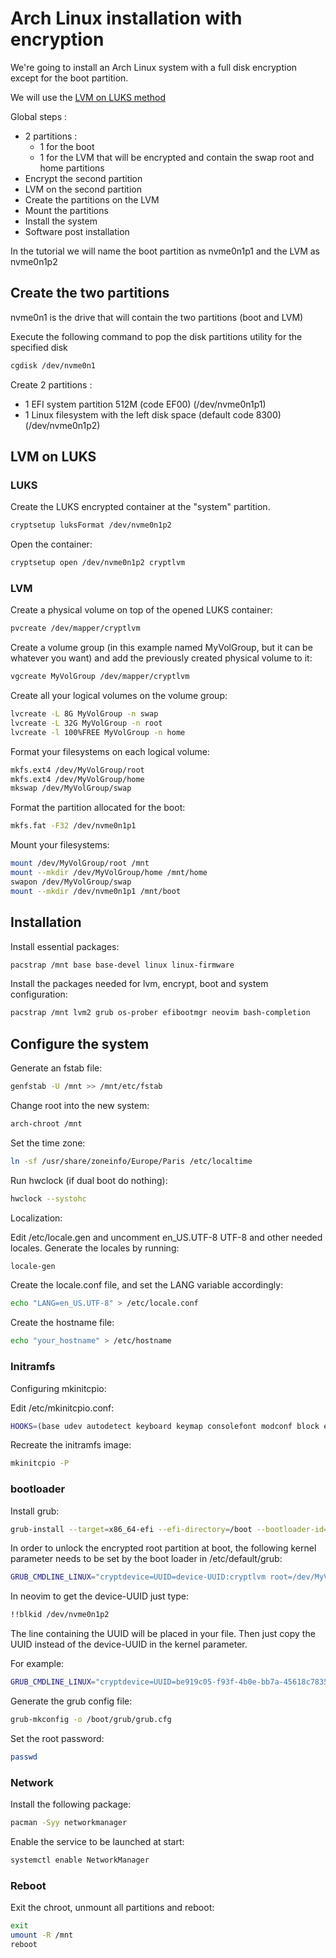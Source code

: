 # Arch Linux installation with encryption

We're going to install an Arch Linux system with a full disk encryption except for the
boot partition.

We will use the [LVM on LUKS method](https://wiki.archlinux.org/title/dm-crypt/Encrypting_an_entire_system#LVM_on_LUKS)

Global steps :

- 2 partitions :
  - 1 for the boot
  - 1 for the LVM that will be encrypted and contain the swap root and home partitions
- Encrypt the second partition
- LVM on the second partition
- Create the partitions on the LVM
- Mount the partitions
- Install the system
- Software post installation

In the tutorial we will name the boot partition as nvme0n1p1 and the LVM as nvme0n1p2

## Create the two partitions

nvme0n1 is the drive that will contain the two partitions (boot and LVM)

Execute the following command to pop the disk partitions utility for the specified disk

```bash
cgdisk /dev/nvme0n1
```

Create 2 partitions :

- 1 EFI system partition 512M (code EF00) (/dev/nvme0n1p1)
- 1 Linux filesystem with the left disk space (default code 8300) (/dev/nvme0n1p2)

## LVM on LUKS

### LUKS

Create the LUKS encrypted container at the "system" partition.

```bash
cryptsetup luksFormat /dev/nvme0n1p2
```

Open the container:

```bash
cryptsetup open /dev/nvme0n1p2 cryptlvm
```

### LVM

Create a physical volume on top of the opened LUKS container:

```bash
pvcreate /dev/mapper/cryptlvm
```

Create a volume group (in this example named MyVolGroup, but it can be whatever you want) and add the previously created physical volume to it:

```bash
vgcreate MyVolGroup /dev/mapper/cryptlvm
```

Create all your logical volumes on the volume group:

```bash
lvcreate -L 8G MyVolGroup -n swap
lvcreate -L 32G MyVolGroup -n root
lvcreate -l 100%FREE MyVolGroup -n home
```

Format your filesystems on each logical volume:

```bash
mkfs.ext4 /dev/MyVolGroup/root
mkfs.ext4 /dev/MyVolGroup/home
mkswap /dev/MyVolGroup/swap
```

Format the partition allocated for the boot:

```bash
mkfs.fat -F32 /dev/nvme0n1p1
```

Mount your filesystems:

```bash
mount /dev/MyVolGroup/root /mnt
mount --mkdir /dev/MyVolGroup/home /mnt/home
swapon /dev/MyVolGroup/swap
mount --mkdir /dev/nvme0n1p1 /mnt/boot
```

## Installation

Install essential packages:

```bash
pacstrap /mnt base base-devel linux linux-firmware
```

Install the packages needed for lvm, encrypt, boot and system configuration:

```bash
pacstrap /mnt lvm2 grub os-prober efibootmgr neovim bash-completion
```

## Configure the system

Generate an fstab file:

```bash
genfstab -U /mnt >> /mnt/etc/fstab
```

Change root into the new system:

```bash
arch-chroot /mnt
```

Set the time zone:

```bash
ln -sf /usr/share/zoneinfo/Europe/Paris /etc/localtime
```

Run hwclock (if dual boot do nothing):

```bash
hwclock --systohc
```

Localization:

Edit /etc/locale.gen and uncomment en_US.UTF-8 UTF-8 and other needed locales. Generate the locales by running:

```bash
locale-gen
```

Create the locale.conf file, and set the LANG variable accordingly:

```bash
echo "LANG=en_US.UTF-8" > /etc/locale.conf
```

Create the hostname file:

```bash
echo "your_hostname" > /etc/hostname
```

### Initramfs

Configuring mkinitcpio:

Edit /etc/mkinitcpio.conf:

```bash
HOOKS=(base udev autodetect keyboard keymap consolefont modconf block encrypt lvm2 filesystems fsck)
```

Recreate the initramfs image:

```bash
mkinitcpio -P
```

### bootloader

Install grub:

```bash
grub-install --target=x86_64-efi --efi-directory=/boot --bootloader-id=arch_grub --recheck
```

In order to unlock the encrypted root partition at boot, the following kernel parameter needs to be set by the boot loader in /etc/default/grub:

```bash
GRUB_CMDLINE_LINUX="cryptdevice=UUID=device-UUID:cryptlvm root=/dev/MyVolGroup/root"
```

In neovim to get the device-UUID just type:

```bash
!!blkid /dev/nvme0n1p2
```

The line containing the UUID will be placed in your file. Then just copy the UUID instead of the device-UUID in the kernel parameter.

For example:

```bash
GRUB_CMDLINE_LINUX="cryptdevice=UUID=be919c05-f93f-4b0e-bb7a-45618c7835d1:cryptlvm root=/dev/MyVolGroup/root"
```

Generate the grub config file:

```bash
grub-mkconfig -o /boot/grub/grub.cfg
```

Set the root password:

```bash
passwd
```

### Network

Install the following package:

```bash
pacman -Syy networkmanager
```

Enable the service to be launched at start:

```bash
systemctl enable NetworkManager
```

### Reboot

Exit the chroot, unmount all partitions and reboot:

```bash
exit
umount -R /mnt
reboot
```
